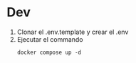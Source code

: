 # Dev

1. Clonar el .env.template y crear el .env
2. Ejecutar el commando 
    ```
    docker compose up -d
    ```